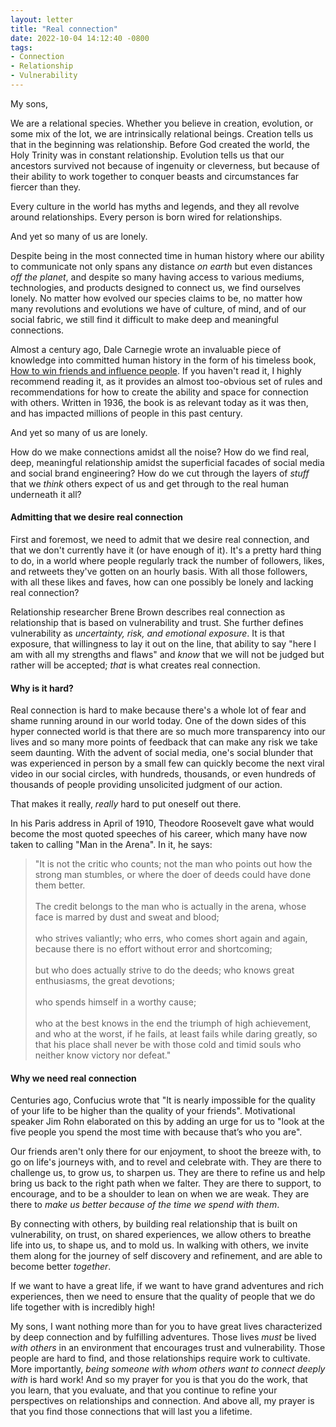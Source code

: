 ```yaml
---
layout: letter
title: "Real connection"
date: 2022-10-04 14:12:40 -0800
tags:
- Connection
- Relationship
- Vulnerability
---
```

My sons,

We are a relational species. Whether you believe in creation, evolution, or some mix of the lot, we are intrinsically relational beings. Creation tells us that in the beginning was relationship. Before God created the world, the Holy Trinity was in constant relationship. Evolution tells us that our ancestors survived not because of ingenuity or cleverness, but because of their ability to work together to conquer beasts and circumstances far fiercer than they.

Every culture in the world has myths and legends, and they all revolve around relationships. Every person is born wired for relationships.

And yet so many of us are lonely.

Despite being in the most connected time in human history where our ability to communicate not only spans any distance *on earth* but even distances *off the planet*, and despite so many having access to various mediums, technologies, and products designed to connect us, we find ourselves lonely. No matter how evolved our species claims to be, no matter how many revolutions and evolutions we have of culture, of mind, and of our social fabric, we still find it difficult to make deep and meaningful connections.

Almost a century ago, Dale Carnegie wrote an invaluable piece of knowledge into committed human history in the form of his timeless book, [How to win friends and influence people]("https://www.amazon.com/How-Win-Friends-Influence-People/dp/0671723650/"). If you haven't read it, I highly recommend reading it, as it provides an almost too-obvious set of rules and recommendations for how to create the ability and space for connection with others. Written in 1936, the book is as relevant today as it was then, and has impacted millions of people in this past century.

And yet so many of us are lonely.

How do we make connections amidst all the noise? How do we find real, deep, meaningful relationship amidst the superficial facades of social media and social brand engineering? How do we cut through the layers of *stuff* that we *think* others expect of us and get through to the real human underneath it all?

#### Admitting that we desire real connection
First and foremost, we need to admit that we desire real connection, and that we don't currently have it (or have enough of it). It's a pretty hard thing to do, in a world where people regularly track the number of followers, likes, and retweets they've gotten on an hourly basis. With all those followers, with all these likes and faves, how can one possibly be lonely and lacking real connection?

Relationship researcher Brene Brown describes real connection as relationship that is based on vulnerability and trust. She further defines vulnerability as *uncertainty, risk, and emotional exposure*. It is that exposure, that willingness to lay it out on the line, that ability to say "here I am with all my strengths and flaws" and *know* that we will not be judged but rather will be accepted; *that* is what creates real connection.

#### Why is it hard?
Real connection is hard to make because there's a whole lot of fear and shame running around in our world today. One of the down sides of this hyper connected world is that there are so much more transparency into our lives and so many more points of feedback that can make any risk we take seem daunting. With the advent of social media, one's social blunder that was experienced in person by a small few can quickly become the next viral video in our social circles, with hundreds, thousands, or even hundreds of thousands of people providing unsolicited judgment of our action.

That makes it really, *really* hard to put oneself out there.

In his Paris address in April of 1910, Theodore Roosevelt gave what would become the most quoted speeches of his career, which many have now taken to calling "Man in the Arena". In it, he says:

> "It is not the critic who counts; not the man who points out how the strong man stumbles, or where the doer of deeds could have done them better.<br><br>
> The credit belongs to the man who is actually in the arena, whose face is marred by dust and sweat and blood;<br><br>
> who strives valiantly; who errs, who comes short again and again, because there is no effort without error and shortcoming;<br><br>
> but who does actually strive to do the deeds; who knows great enthusiasms, the great devotions;<br><br>
> who spends himself in a worthy cause;<br><br>
> who at the best knows in the end the triumph of high achievement, and who at the worst, if he fails, at least fails while daring greatly, so that his place shall never be with those cold and timid souls who neither know victory nor defeat."

#### Why we need real connection
Centuries ago, Confucius wrote that "It is nearly impossible for the quality of your life to be higher than the quality of your friends". Motivational speaker Jim Rohn elaborated on this by adding an urge for us to "look at the five people you spend the most time with because that’s who you are".

Our friends aren't only there for our enjoyment, to shoot the breeze with, to go on life's journeys with, and to revel and celebrate with. They are there to challenge us, to grow us, to sharpen us. They are there to refine us and help bring us back to the right path when we falter. They are there to support, to encourage, and to be a shoulder to lean on when we are weak. They are there to *make us better because of the time we spend with them*.

By connecting with others, by building real relationship that is built on vulnerability, on trust, on shared experiences, we allow others to breathe life into us, to shape us, and to mold us. In walking with others, we invite them along for the journey of self discovery and refinement, and are able to become better *together*.

If we want to have a great life, if we want to have grand adventures and rich experiences, then we need to ensure that the quality of people that we do life together with is incredibly high!

My sons, I want nothing more than for you to have great lives characterized by deep connection and by fulfilling adventures. Those lives *must* be lived *with others* in an environment that encourages trust and vulnerability. Those people are hard to find, and those relationships require work to cultivate. More importantly, *being someone with whom others want to connect deeply with* is hard work! And so my prayer for you is that you do the work, that you learn, that you evaluate, and that you continue to refine your perspectives on relationships and connection. And above all, my prayer is that you find those connections that will last you a lifetime.
